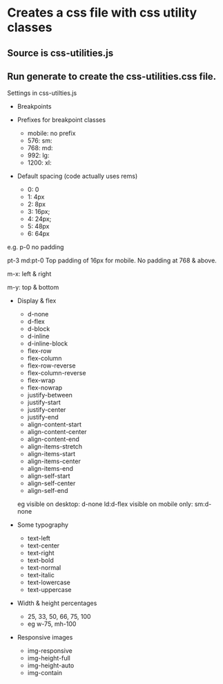 # Creates a css file with css utility classes

## Source is css-utilities.js

## Run generate to create the css-utilities.css file.

Settings in css-utilties.js

* Breakpoints
* Prefixes for breakpoint classes
    * mobile: no prefix
    * 576: sm:
    * 768: md:
    * 992: lg:
    * 1200: xl:

* Default spacing (code actually uses rems)
    * 0: 0
    * 1: 4px
    * 2: 8px
    * 3: 16px;
    * 4: 24px;
    * 5: 48px
    * 6: 64px
    
e.g. p-0 no padding

pt-3 md:pt-0  Top padding of 16px for mobile. No padding at 768 & above.

m-x: left & right

m-y: top & bottom 

* Display & flex
  * d-none 
  * d-flex 
  * d-block 
  * d-inline 
  * d-inline-block 
  * flex-row 
  * flex-column 
  * flex-row-reverse 
  * flex-column-reverse 
  * flex-wrap 
  * flex-nowrap 
  * justify-between 
  * justify-start 
  * justify-center 
  * justify-end 
  * align-content-start 
  * align-content-center 
  * align-content-end 
  * align-items-stretch 
  * align-items-start 
  * align-items-center 
  * align-items-end 
  * align-self-start 
  * align-self-center 
  * align-self-end 

  eg 
  visible on desktop: d-none ld:d-flex
  visible on mobile only: sm:d-none

* Some typography
    * text-left
    * text-center
    * text-right
    * text-bold
    * text-normal
    * text-italic
    * text-lowercase
    * text-uppercase

* Width & height percentages
    * 25, 33, 50, 66, 75, 100
    * eg w-75, mh-100

* Responsive images    
    * img-responsive 
    * img-height-full 
    * img-height-auto 
    * img-contain 
